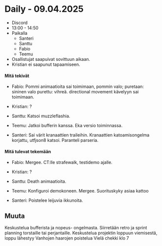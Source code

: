 # Daily - 09.04.2025

- Discord
- 13:00 - 14:50
- Paikalla
	- Santeri
	- Santtu
	- Fabio
	- Teemu
- Osallistujat saapuivat sovittuun aikaan.
- Kristian ei saapunut tapaamiseen.


#### Mitä tekivät

- Fabio: Pommi animaatioita sai toimimaan, pommin valo; puretaan: sininen valo purettu: vihreä. directional movement kävelyyn sai toimimaan.

- Kristian: ?

- Santtu: Katsoi muzzleflashia.

- Teemu: Jatkoi bufferin kanssa. Eka versio toiminnassa.

- Santeri: Sai värit kranaattien traileihin. Kranaattien katoamisongelma korjattu, utfjson8 katsoi. Paranteli parseria.

#### Mitä tulevat tekemään

- Fabio: Mergee. CT:lle strafewalk, testidemo ajalle.

- Kristian: ?

- Santtu: Death animaatioita.

- Teemu: Konfiguroi demokoneen. Mergee. Suorituskyky asiaa kattoo

- Santeri: Poistelee leijuvia ikkunoita.

## Muuta

Keskustelua bufferista ja nopeus- ongelmasta.
Siirretään retro ja sprint planning torstaille tai perjantaille.
Keskustelua projektin loppuun viemisestä, loppu lähestyy
Vanhojen haarojen poistelua
Vielä chekki klo 7
